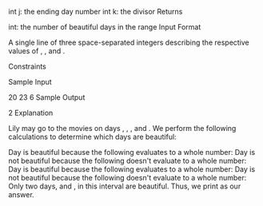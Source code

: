 int j: the ending day number
int k: the divisor
Returns

int: the number of beautiful days in the range
Input Format

A single line of three space-separated integers describing the respective values of , , and .

Constraints

Sample Input

20 23 6
Sample Output

2
Explanation

Lily may go to the movies on days , , , and . We perform the following calculations to determine which days are beautiful:

Day is beautiful because the following evaluates to a whole number:
Day is not beautiful because the following doesn't evaluate to a whole number:
Day is beautiful because the following evaluates to a whole number:
Day is not beautiful because the following doesn't evaluate to a whole number:
Only two days, and , in this interval are beautiful. Thus, we print as our answer.
